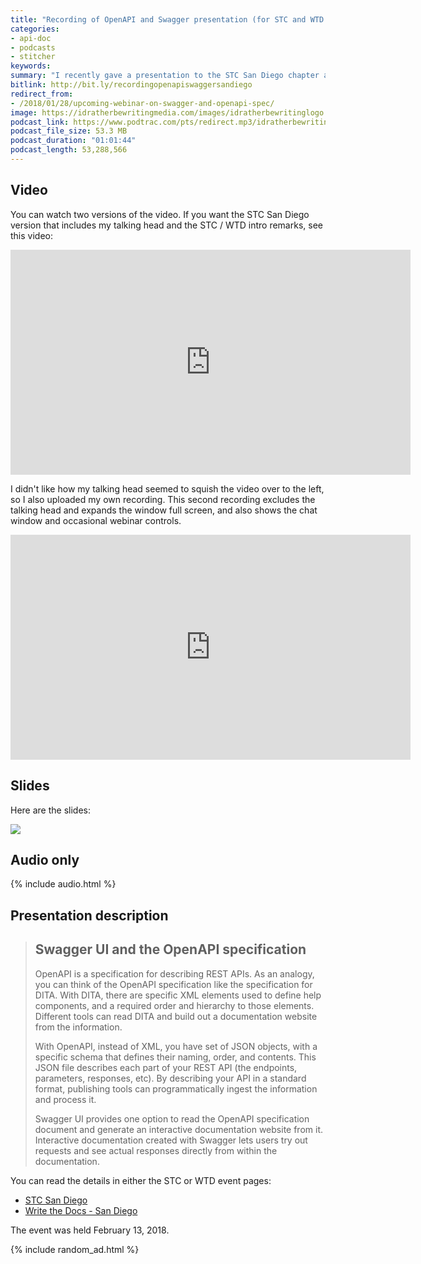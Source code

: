 ```yaml
---
title: "Recording of OpenAPI and Swagger presentation (for STC and WTD San Diego)"
categories:
- api-doc
- podcasts
- stitcher
keywords:
summary: "I recently gave a presentation to the STC San Diego chapter and WTD San Diego group called \"Swagger UI and the OpenAPI specification\" (February 13, 2018). You can view a recording of the presentation, browse the slides, and listen to the audio here."
bitlink: http://bit.ly/recordingopenapiswaggersandiego
redirect_from:
- /2018/01/28/upcoming-webinar-on-swagger-and-openapi-spec/
image: https://idratherbewritingmedia.com/images/idratherbewritinglogo.png
podcast_link: https://www.podtrac.com/pts/redirect.mp3/idratherbewritingmedia.com/podcasts/stc-san-diego-webinar-openapi-swagger.mp3
podcast_file_size: 53.3 MB
podcast_duration: "01:01:44"
podcast_length: 53,288,566
---
```


## Video

You can watch two versions of the video. If you want the STC San Diego version that includes my talking head and the STC / WTD intro remarks, see this video:

<iframe width="640" height="360" src="https://www.youtube.com/embed/Ysw2dMPOKbo" frameborder="0" allow="autoplay; encrypted-media" allowfullscreen></iframe>

I didn't like how my talking head seemed to squish the video over to the left, so I also uploaded my own recording. This second recording excludes the talking head and expands the window full screen, and also shows the chat window and occasional webinar controls.

<iframe width="640" height="360" src="https://www.youtube.com/embed/gcDSL-8pkvU" frameborder="0" allow="autoplay; encrypted-media" allowfullscreen></iframe>

## Slides

Here are the slides:

<a target="_blank" href="https://idratherbewriting.com/openapi-and-swagger"><img src="https://idratherbewritingmedia.com/images/openapiandswagger.png" style="max-width: 400px;" /></a>

## Audio only

{% include audio.html %}

## Presentation description

>## Swagger UI and the OpenAPI specification
>
> OpenAPI is a specification for describing REST APIs. As an analogy, you can think of the OpenAPI specification like the specification for DITA. With DITA, there are specific XML elements used to define help components, and a required order and hierarchy to those elements. Different tools can read DITA and build out a documentation website from the information.
>
> With OpenAPI, instead of XML, you have set of JSON objects, with a specific schema that defines their naming, order, and contents. This JSON file describes each part of your REST API (the endpoints, parameters, responses, etc). By describing your API in a standard format, publishing tools can programmatically ingest the information and process it.
>
> Swagger UI provides one option to read the OpenAPI specification document and generate an interactive documentation website from it. Interactive documentation created with Swagger lets users try out requests and see actual responses directly from within the documentation.

You can read the details in either the STC or WTD event pages:

* [STC San Diego](https://www.stc-sd.org/index.php/events/february-meeting-swagger-ui-and-the-open-api-specification-with-tom-johnson/)
* [Write the Docs - San Diego](https://www.meetup.com/Write-the-Docs-San-Diego/)

The event was held February 13, 2018.

{% include random_ad.html %}
